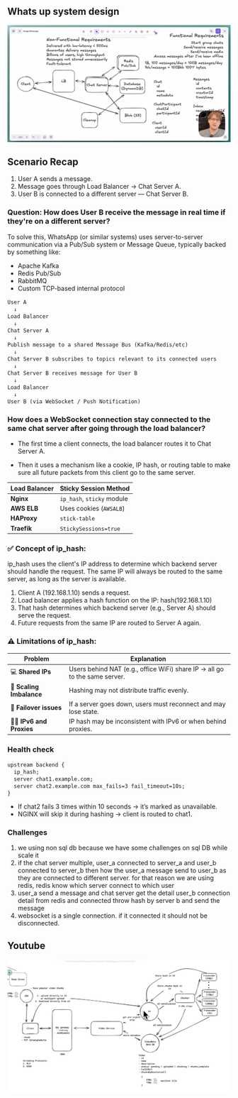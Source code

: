 ## Whats up system design
![alt text](image-18.png)

## Scenario Recap
1. User A sends a message.
2. Message goes through Load Balancer → Chat Server A.
3. User B is connected to a different server — Chat Server B.

### Question: How does User B receive the message in real time if they're on a different server?
To solve this, WhatsApp (or similar systems) uses server-to-server communication via a Pub/Sub system or Message Queue, typically backed by something like:
* Apache Kafka
* Redis Pub/Sub
* RabbitMQ
* Custom TCP-based internal protocol
```plaintext
User A
  ↓
Load Balancer
  ↓
Chat Server A
  ↓
Publish message to a shared Message Bus (Kafka/Redis/etc)
  ↓
Chat Server B subscribes to topics relevant to its connected users
  ↓
Chat Server B receives message for User B
  ↓
Load Balancer
  ↓
User B (via WebSocket / Push Notification)
```

### How does a WebSocket connection stay connected to the same chat server after going through the load balancer?
* The first time a client connects, the load balancer routes it to Chat Server A.

* Then it uses a mechanism like a cookie, IP hash, or routing table to make sure all future packets from this client go to the same server.

| Load Balancer | Sticky Session Method      |
| ------------- | -------------------------- |
| **Nginx**     | `ip_hash`, `sticky` module |
| **AWS ELB**   | Uses cookies (`AWSALB`)    |
| **HAProxy**   | `stick-table`              |
| **Traefik**   | `StickySessions=true`      |

### ✅ Concept of ip_hash:
ip_hash uses the client's IP address to determine which backend server should handle the request. The same IP will always be routed to the same server, as long as the server is available.

1. Client A (192.168.1.10) sends a request.
2. Load balancer applies a hash function on the IP: hash(192.168.1.10)
3. That hash determines which backend server (e.g., Server A) should serve the request.
4. Future requests from the same IP are routed to Server A again.

### ⚠️ Limitations of ip_hash:
| Problem                 | Explanation                                                                |
| ----------------------- | -------------------------------------------------------------------------- |
| 💻 **Shared IPs**        | Users behind NAT (e.g., office WiFi) share IP → all go to the same server. |
| 🔄 **Scaling Imbalance** | Hashing may not distribute traffic evenly.                                 |
| 🔌 **Failover issues**   | If a server goes down, users must reconnect and may lose state.            |
| 🧑‍💻 **IPv6 and Proxies**  | IP hash may be inconsistent with IPv6 or when behind proxies.              |


### Health check  
```nginx
upstream backend {
  ip_hash;
  server chat1.example.com;
  server chat2.example.com max_fails=3 fail_timeout=10s;
}

```
* If chat2 fails 3 times within 10 seconds → it’s marked as unavailable.
* NGINX will skip it during hashing → client is routed to chat1.


### Challenges
1. we using non sql db because we have some challenges on sql DB while scale it
1. if the chat server multiple, user_a connected to server_a and user_b connected to server_b then how the user_a message send to user_b as they are connected to different server. for that reason we are using redis, redis know which server connect to which user
2. user_a send a message and chat server get the detail user_b connection detail from redis and connected throw hash by server b and send the message
3. websocket is a single connection. if it connected it should not be disconnected.



## Youtube
![alt text](image-19.png)